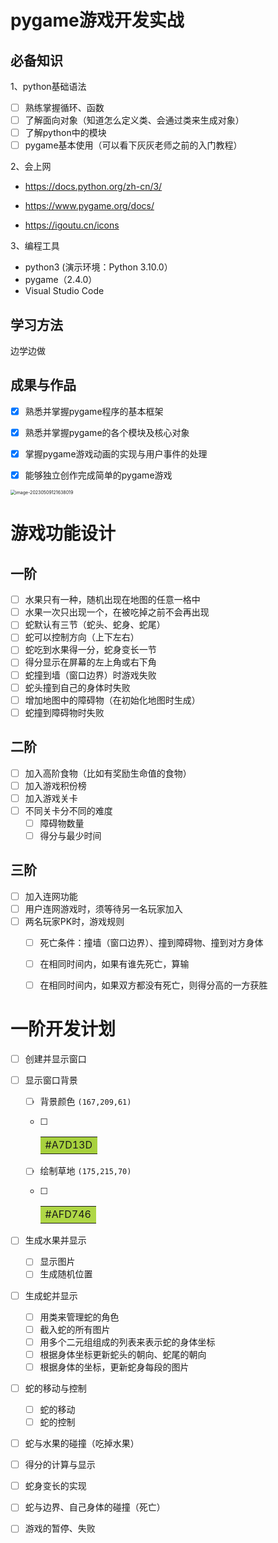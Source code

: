 # pygame游戏开发实战

## 必备知识

1、python基础语法

- [ ] 熟练掌握循环、函数
- [ ] 了解面向对象（知道怎么定义类、会通过类来生成对象）
- [ ] 了解python中的模块
- [ ] pygame基本使用（可以看下灰灰老师之前的入门教程）

2、会上网

- https://docs.python.org/zh-cn/3/

- https://www.pygame.org/docs/
- https://igoutu.cn/icons

3、编程工具

- python3 (演示环境：Python 3.10.0）
- pygame（2.4.0）
- Visual Studio Code

## 学习方法

边学边做



## 成果与作品

- [x] 熟悉并掌握pygame程序的基本框架
- [x] 熟悉并掌握pygame的各个模块及核心对象
- [x] 掌握pygame游戏动画的实现与用户事件的处理
- [x] 能够独立创作完成简单的pygame游戏



<img src="E:\assets\image-20230509121638019.png" alt="image-20230509121638019" style="zoom:50%;" />

# 游戏功能设计

## 一阶

- [ ] 水果只有一种，随机出现在地图的任意一格中
- [ ] 水果一次只出现一个，在被吃掉之前不会再出现
- [ ] 蛇默认有三节（蛇头、蛇身、蛇尾）
- [ ] 蛇可以控制方向（上下左右）
- [ ] 蛇吃到水果得一分，蛇身变长一节
- [ ] 得分显示在屏幕的左上角或右下角
- [ ] 蛇撞到墙（窗口边界）时游戏失败
- [ ] 蛇头撞到自己的身体时失败
- [ ] 增加地图中的障碍物（在初始化地图时生成）
- [ ] 蛇撞到障碍物时失败

## 二阶

- [ ] 加入高阶食物（比如有奖励生命值的食物）
- [ ] 加入游戏积份榜
- [ ] 加入游戏关卡
- [ ] 不同关卡分不同的难度
  - [ ] 障碍物数量
  - [ ] 得分与最少时间

## 三阶

- [ ] 加入连网功能
- [ ] 用户连网游戏时，须等待另一名玩家加入
- [ ] 两名玩家PK时，游戏规则
  - [ ] 死亡条件：撞墙（窗口边界）、撞到障碍物、撞到对方身体
  - [ ] 在相同时间内，如果有谁先死亡，算输
  - [ ] 在相同时间内，如果双方都没有死亡，则得分高的一方获胜



# 一阶开发计划

- [ ] 创建并显示窗口

- [ ] 显示窗口背景

  - [ ] 背景颜色 `(167,209,61)`  

  - [ ] <table><tr><td bgcolor=#A7D13D>#A7D13D</td></tr></table>

  - [ ] 绘制草地 `(175,215,70)`

  - [ ] <table><tr><td bgcolor=#AFD746>#AFD746</td></tr></table>

- [ ] 生成水果并显示

  - [ ] 显示图片
  - [ ] 生成随机位置

- [ ] 生成蛇并显示

  - [ ] 用类来管理蛇的角色
  - [ ] 截入蛇的所有图片
  - [ ] 用多个二元组组成的列表来表示蛇的身体坐标
  - [ ] 根据身体坐标更新蛇头的朝向、蛇尾的朝向
  - [ ] 根据身体的坐标，更新蛇身每段的图片

- [ ] 蛇的移动与控制

  - [ ] 蛇的移动
  - [ ] 蛇的控制

- [ ] 蛇与水果的碰撞（吃掉水果）

- [ ] 得分的计算与显示

- [ ] 蛇身变长的实现

- [ ] 蛇与边界、自己身体的碰撞（死亡）

- [ ] 游戏的暂停、失败

